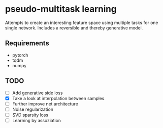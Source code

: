 # pseudo-multitask learning

Attempts to create an interesting feature space using multiple tasks for one
single network. Includes a reversible and thereby generative model.

## Requirements

- pytorch
- tqdm
- numpy

## TODO

- [ ] Add generative side loss
- [x] Take a look at interpolation between samples
- [ ] Further improve net architecture
- [ ] Noise regularization
- [ ] SVD sparsity loss
- [ ] Learning by assoziation
